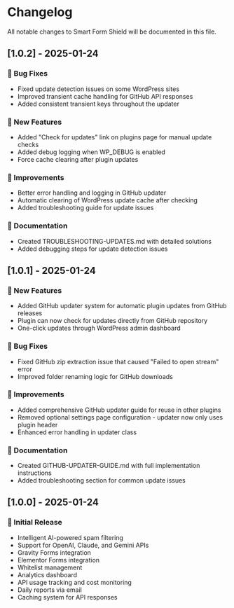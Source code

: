 # Changelog

All notable changes to Smart Form Shield will be documented in this file.

## [1.0.2] - 2025-01-24

### 🐛 Bug Fixes
- Fixed update detection issues on some WordPress sites
- Improved transient cache handling for GitHub API responses
- Added consistent transient keys throughout the updater

### 🚀 New Features
- Added "Check for updates" link on plugins page for manual update checks
- Added debug logging when WP_DEBUG is enabled
- Force cache clearing after plugin updates

### 🔧 Improvements
- Better error handling and logging in GitHub updater
- Automatic clearing of WordPress update cache after checking
- Added troubleshooting guide for update issues

### 📝 Documentation
- Created TROUBLESHOOTING-UPDATES.md with detailed solutions
- Added debugging steps for update detection issues

## [1.0.1] - 2025-01-24

### 🚀 New Features
- Added GitHub updater system for automatic plugin updates from GitHub releases
- Plugin can now check for updates directly from GitHub repository
- One-click updates through WordPress admin dashboard

### 🐛 Bug Fixes
- Fixed GitHub zip extraction issue that caused "Failed to open stream" error
- Improved folder renaming logic for GitHub downloads

### 🔧 Improvements
- Added comprehensive GitHub updater guide for reuse in other plugins
- Removed optional settings page configuration - updater now only uses plugin header
- Enhanced error handling in updater class

### 📝 Documentation
- Created GITHUB-UPDATER-GUIDE.md with full implementation instructions
- Added troubleshooting section for common update issues

## [1.0.0] - 2025-01-24

### 🎉 Initial Release
- Intelligent AI-powered spam filtering
- Support for OpenAI, Claude, and Gemini APIs
- Gravity Forms integration
- Elementor Forms integration
- Whitelist management
- Analytics dashboard
- API usage tracking and cost monitoring
- Daily reports via email
- Caching system for API responses